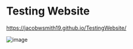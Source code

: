 # Testing Website

https://jacobwsmith19.github.io/TestingWebsite/

![image](https://user-images.githubusercontent.com/47361606/211426398-940713b9-d952-4e9c-a542-3739cc910139.png)
